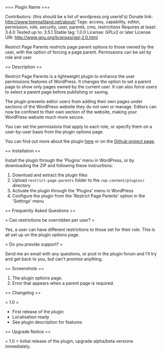 === Plugin Name ===

Contributors: (this should be a list of wordpress.org userid's)
Donate link: http://www.tommaitland.net/about/
Tags: access, capability, editor, permission, role, security, user, parents, cms, restrictions
Requires at least: 3.4.0
Tested up to: 3.5.1
Stable tag: 1.0.0
License: GPLv2 or later
License URI: http://www.gnu.org/licenses/gpl-2.0.html

Restrict Page Parents restricts page parent options to those owned by the user, with the option of forcing a page parent. Permissions can be set by role and user.

== Description ==

Restrict Page Parents is a lightweight plugin to enhance the user permissions features of WordPress. It changes the option to set a parent page to show only pages owned by the current user. It can also force users to select a parent page before publishing or saving.

The plugin prevents editor users from adding their own pages under sections of the WordPress website they do not own or manage. Editors can now be confined to their own section of the website, making your WordPress website much more secure.

You can set the permissions that apply to each role, or specify them on a user-by-user basis from the plugin options page.

You can find out more about the plugin [here](http://www.tommaitland.net/restrict-page-parents) or on the [Github project page](https://github.com/tommaitland/rpp).

== Installation ==

Install the plugin through the 'Plugins' menu in WordPress, or by downloading the ZIP and following these instructions:

1. Download and extract the plugin files
2. Upload `restrict-page-parents` folder to the `/wp-content/plugins/` directory
3. Activate the plugin through the 'Plugins' menu in WordPress
4. Configure the plugin from the 'Restrict Page Parents' option in the 'Settings' menu

== Frequently Asked Questions ==

= Can restrictions be overridden per user? =

Yes, a user can have different restrictions to those set for their role. This is all set up on the plugin options page.

= Do you provide support? =

Send me an email with any questions, or post in the plugin forum and I'll try and get back to you, but can't promise anything.

== Screenshots ==

1. The plugin options page.
2. Error that appears when a parent page is required.

== Changelog ==

= 1.0 =
* First release of the plugin
* Localisation ready
* See plugin description for features

== Upgrade Notice ==

= 1.0 =
Initial release of the plugin, upgrade alpha/beta versions immediately.